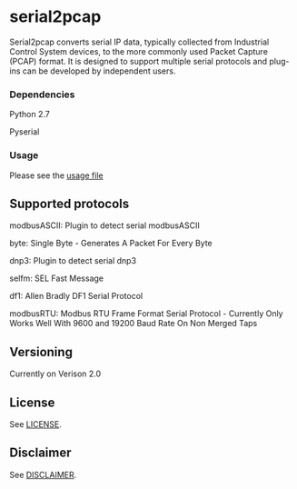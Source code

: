 # serial2pcap
Serial2pcap converts serial IP data, typically collected from Industrial Control System devices, to the more commonly used Packet Capture (PCAP) format. 
It is designed to support multiple serial protocols and plug-ins can be developed by independent users.

### Dependencies
Python 2.7

Pyserial

### Usage
Please see the [usage file](./USAGE.md)

## Supported protocols
modbusASCII: Plugin to detect serial modbusASCII

byte: Single Byte - Generates A Packet For Every Byte

dnp3: Plugin to detect serial dnp3

selfm: SEL Fast Message

df1: Allen Bradly DF1 Serial Protocol

modbusRTU: Modbus RTU Frame Format Serial Protocol - Currently Only Works Well With 9600 and 19200 Baud Rate On Non Merged Taps

## Versioning
Currently on Verison 2.0

## License
See [LICENSE](./LICENSE.md).

## Disclaimer
See [DISCLAIMER](./DISCLAIMER.md).